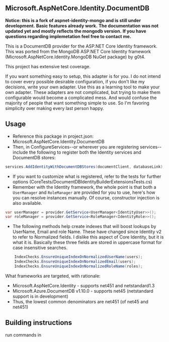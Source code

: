 ﻿## Microsoft.AspNetCore.Identity.DocumentDB

**Notice: this is a fork of aspnet-identity-mongo and is still under development.**
**Basic features already work.**
**The documentation was not updated yet and mostly reflects the mongodb version.**
**If you have questions regarding implemetation feel free to contact me.**

This is a DocumentDB provider for the ASP.NET Core Identity framework. This was ported from the MongoDB ASP.NET Core Identity framework (Microsoft.AspNetCore.Identity.MongoDB NuGet package) by g0t4.

This project has extensive test coverage. 

If you want something easy to setup, this adapter is for you. I do not intend to cover every possible desirable configuration, if you don't like my decisions, write your own adapter. Use this as a learning tool to make your own adapter. These adapters are not complicated, but trying to make them configurable would become a complicated mess. And would confuse the majority of people that want something simple to use. So I'm favoring simplicity over making every last person happy.

## Usage

- Reference this package in project.json: Microsoft.AspNetCore.Identity.DocumentDB
- Then, in ConfigureServices--or wherever you are registering services--include the following to register both the Identity services and DocumentDB stores:

```csharp
services.AddIdentityWithDocumentDBStores(documentClient, databaseLink);
```

- If you want to customize what is registered, refer to the tests for further options (CoreTests/DocumentDBIdentityBuilderExtensionsTests.cs)
- Remember with the Identity framework, the whole point is that both a `UserManager` and `RoleManager` are provided for you to use, here's how you can resolve instances manually. Of course, constructor injection is also available.

```csharp
var userManager = provider.GetService<UserManager<IdentityUser>>();
var roleManager = provider.GetService<RoleManager<IdentityRole>>();
```

- The following methods help create indexes that will boost lookups by UserName, Email and role Name. These have changed since Identity v2 to refer to Normalized fields. I dislike this aspect of Core Identity, but it is what it is. Basically these three fields are stored in uppercase format for case insensitive searches.

```csharp
	IndexChecks.EnsureUniqueIndexOnNormalizedUserName(users);
	IndexChecks.EnsureUniqueIndexOnNormalizedEmail(users);
	IndexChecks.EnsureUniqueIndexOnNormalizedRoleName(roles);
```

What frameworks are targeted, with rationale:

- Microsoft.AspNetCore.Identity - supports net451 and netstandard1.3
- Microsoft.Azure.DocumentDB v1.10.0 - supports net45 (netstandard support is in development)
- Thus, the lowest common denominators are net451 (of net45 and net451)

## Building instructions

run commands in [](build.sh)
